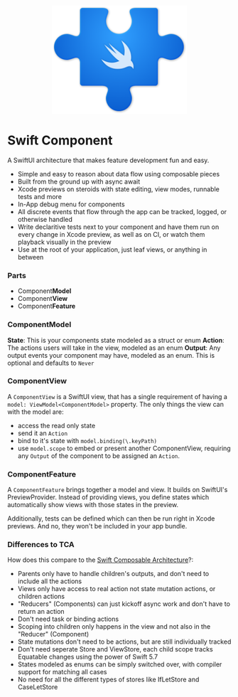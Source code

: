 <p align="center">
<img src="logo.png" height="244" />
</p>

# Swift Component

A SwiftUI architecture that makes feature development fun and easy.

- Simple and easy to reason about data flow using composable pieces
- Built from the ground up with async await
- Xcode previews on steroids with state editing, view modes, runnable tests and more
- In-App debug menu for components
- All discrete events that flow through the app can be tracked, logged, or otherwise handled
- Write declaritive tests next to your component and have them run on every change in Xcode preview, as well as on CI, or watch them playback visually in the preview
- Use at the root of your application, just leaf views, or anything in between

### Parts
- Component**Model**
- Component**View**
- Component**Feature**

### ComponentModel
**State**: This is your components state modeled as a struct or enum
**Action**: The actions users will take in the view, modeled as an enum
**Output**: Any output events your component may have, modeled as an enum. This is optional and defaults to `Never`

### ComponentView
A `ComponentView` is a SwiftUI view, that has a single requirement of having a `model: ViewModel<ComponentModel>` property. The only things the view can with the model are:

- access the read only state
- send it an `Action`
- bind to it's state with `model.binding(\.keyPath)`
- use `model.scope` to embed or present another ComponentView, requiring any `Output` of the component to be assigned an `Action`.

### ComponentFeature
A `ComponentFeature` brings together a model and view. It builds on SwiftUI's PreviewProvider. Instead of providing views, you define states which automatically show views with those states in the preview.

Additionally, tests can be defined which can then be run right in Xcode previews. And no, they won't be included in your app bundle.


### Differences to TCA
How does this compare to the [Swift Composable Architecture](https://github.com/pointfreeco/swift-composable-architecture)?:

- Parents only have to handle children's outputs, and don't need to include all the actions
- Views only have access to real action not state mutation actions, or children actions
- "Reducers" (Components) can just kickoff async work and don't have to return an action
- Don't need task or binding actions
- Scoping into children only happens in the view and not also in the "Reducer" (Component)
- State mutations don't need to be actions, but are still individually tracked
- Don't need seperate Store and ViewStore, each child scope tracks Equatable changes using the power of Swift 5.7
- States modeled as enums can be simply switched over, with compiler support for matching all cases
- No need for all the different types of stores like IfLetStore and CaseLetStore
